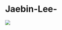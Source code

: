 # Jaebin-Lee-
<img src="https://img.shields.io/badge/react-20232a.svg?style=for-the-badge&logo=react&logoColor=61DAFB" />
